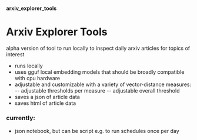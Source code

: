 #### arxiv_explorer_tools

# Arxiv Explorer Tools

alpha version of tool to run locally to inspect daily arxiv articles for topics of interest

- runs locally
- uses gguf local embedding models that should be broadly compatible with cpu hardware
- adjustable and customizable with a variety of vector-distance measures:
-- adjustable thresholds per measure
-- adjustable overall threshold
- saves a json of article data
- saves html of article data

### currently:
- json notebook, but can be script e.g. to run schedules once per day
